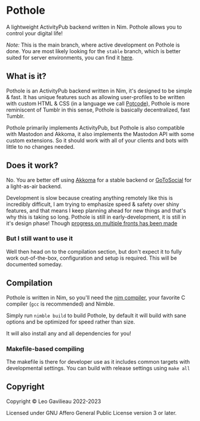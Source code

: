 # Pothole

A lightweight ActivityPub backend written in Nim. Pothole allows you to control your digital life!

*Note:* This is the main branch, where active development on Pothole is done. You are most likely looking for the `stable` branch, which is better suited for server environments, you can find it [here](https://git.vern.cc/pothole/pothole/src/branch/stable).

## What is it?

Pothole is an ActivityPub backend written in Nim, it's designed to be simple & fast. It has unique features such as allowing user-profiles to be written with custom HTML & CSS (in a language we call [Potcode](https://git.vern.cc/pothole/docs/src/branch/master/dev/POTCODE.md)), Pothole is more reminiscent of Tumblr in this sense, Pothole is basically decentralized, fast Tumblr.

Pothole primarily implements ActivityPub, but Pothole is also compatible with Mastodon and Akkoma, it also implements the Mastodon API with some custom extensions. So it should work with all of your clients and bots with little to no changes needed. 

## Does it work?

No. You are better off using [Akkoma](https://akkoma.social/) for a stable backend or [GoToSocial](https://gotosocial.org/) for a light-as-air backend.

Development is slow because creating anything remotely like this is incredibly difficult, I am trying to emphasize speed & safety over shiny features, and that means I keep planning ahead for new things and that's why this is taking so long. Pothole is still in early-development, it is still in it's design phase! Though [progress on multiple fronts has been made](https://git.vern.cc/pothole/pothole/activity/monthly)

### But I still want to use it

Well then head on to the compilation section, but don't expect it to fully work out-of-the-box, configuration and setup is required. This will be documented someday.

## Compilation

Pothole is written in Nim, so you'll need the [nim compiler](https://nim-lang.org/), your favorite C compiler (`gcc` is recommended) and Nimble.

Simply run `nimble build` to build Pothole, by default it will build with sane options and be optimized for speed rather than size.

It will also install any and all dependencies for you!

### Makefile-based compiling

The makefile is there for developer use as it includes common targets with developmental settings. You can build with release settings using `make all`

## Copyright

Copyright © Leo Gavilieau 2022-2023

Licensed under GNU Affero General Public License version 3 or later.
